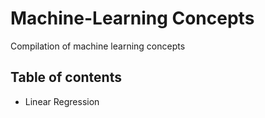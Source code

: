 # Machine-Learning Concepts
Compilation of machine learning concepts

## Table of contents
- Linear Regression 


